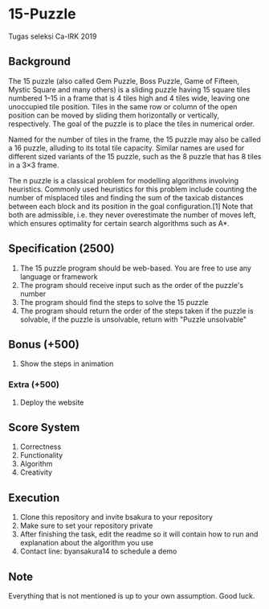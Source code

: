 # 15-Puzzle
Tugas seleksi Ca-IRK 2019

## Background
The 15 puzzle (also called Gem Puzzle, Boss Puzzle, Game of Fifteen, Mystic Square and many others) is a sliding puzzle having 15 square tiles numbered 1–15 in a frame that is 4 tiles high and 4 tiles wide, leaving one unoccupied tile position. Tiles in the same row or column of the open position can be moved by sliding them horizontally or vertically, respectively. The goal of the puzzle is to place the tiles in numerical order.<br>

Named for the number of tiles in the frame, the 15 puzzle may also be called a 16 puzzle, alluding to its total tile capacity. Similar names are used for different sized variants of the 15 puzzle, such as the 8 puzzle that has 8 tiles in a 3×3 frame.<br>

The n puzzle is a classical problem for modelling algorithms involving heuristics. Commonly used heuristics for this problem include counting the number of misplaced tiles and finding the sum of the taxicab distances between each block and its position in the goal configuration.[1] Note that both are admissible, i.e. they never overestimate the number of moves left, which ensures optimality for certain search algorithms such as A*.<br>

## Specification (2500)
1. The 15 puzzle program should be web-based. You are free to use any language or framework
2. The program should receive input such as the order of the puzzle's number
3. The program should find the steps to solve the 15 puzzle
4. The program should return the order of the steps taken if the puzzle is solvable, if the puzzle is unsolvable, return with "Puzzle unsolvable"

## Bonus (+500)
1. Show the steps in animation

### Extra (+500)
1. Deploy the website

## Score System
1. Correctness
2. Functionality
3. Algorithm
4. Creativity

## Execution
1. Clone this repository and invite bsakura to your repository
2. Make sure to set your repository private
3. After finishing the task, edit the readme so it will contain how to run and explanation about the algorithm you use
4. Contact line: byansakura14 to schedule a demo

## Note
Everything that is not mentioned is up to your own assumption. Good luck.
